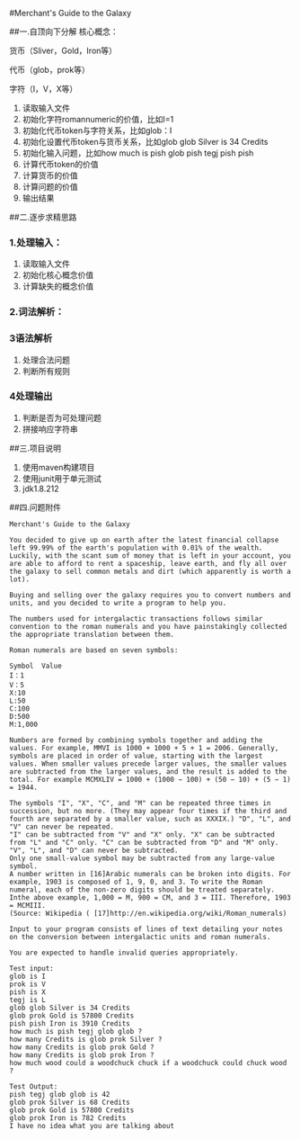 #Merchant's Guide to the Galaxy

##一.自顶向下分解
核心概念：

货币（Sliver，Gold，Iron等）

代币（glob，prok等）

字符（I，V，X等）

1. 读取输入文件
2. 初始化字符romannumeric的价值，比如I=1
2. 初始化代币token与字符关系，比如glob：I
3. 初始化设置代币token与货币关系，比如glob glob Silver is 34 Credits
4. 初始化输入问题，比如how much is pish glob pish tegj pish pish 
5. 计算代币token的价值
6. 计算货币的价值
7. 计算问题的价值
8. 输出结果

##二.逐步求精思路
### 1.处理输入：
1. 读取输入文件
2. 初始化核心概念价值
3. 计算缺失的概念价值

### 2.词法解析：

### 3语法解析
1. 处理合法问题
2. 判断所有规则

### 4处理输出
1. 判断是否为可处理问题
2. 拼接响应字符串

##三.项目说明
1. 使用maven构建项目
2. 使用junit用于单元测试
3. jdk1.8.212

##四.问题附件
```
Merchant's Guide to the Galaxy

You decided to give up on earth after the latest financial collapse left 99.99% of the earth's population with 0.01% of the wealth. Luckily, with the scant sum of money that is left in your account, you are able to afford to rent a spaceship, leave earth, and fly all over the galaxy to sell common metals and dirt (which apparently is worth a lot).
 
Buying and selling over the galaxy requires you to convert numbers and units, and you decided to write a program to help you.
 
The numbers used for intergalactic transactions follows similar convention to the roman numerals and you have painstakingly collected the appropriate translation between them.
 
Roman numerals are based on seven symbols:
 
Symbol  Value
I：1
V：5
X:10
L:50
C:100
D:500
M:1,000
 
Numbers are formed by combining symbols together and adding the values. For example, MMVI is 1000 + 1000 + 5 + 1 = 2006. Generally, symbols are placed in order of value, starting with the largest values. When smaller values precede larger values, the smaller values are subtracted from the larger values, and the result is added to the total. For example MCMXLIV = 1000 + (1000 − 100) + (50 − 10) + (5 − 1) = 1944.
 
The symbols "I", "X", "C", and "M" can be repeated three times in succession, but no more. (They may appear four times if the third and fourth are separated by a smaller value, such as XXXIX.) "D", "L", and "V" can never be repeated.
"I" can be subtracted from "V" and "X" only. "X" can be subtracted from "L" and "C" only. "C" can be subtracted from "D" and "M" only. "V", "L", and "D" can never be subtracted.
Only one small-value symbol may be subtracted from any large-value symbol.
A number written in [16]Arabic numerals can be broken into digits. For example, 1903 is composed of 1, 9, 0, and 3. To write the Roman numeral, each of the non-zero digits should be treated separately. Inthe above example, 1,000 = M, 900 = CM, and 3 = III. Therefore, 1903 = MCMIII.
(Source: Wikipedia ( [17]http://en.wikipedia.org/wiki/Roman_numerals)
 
Input to your program consists of lines of text detailing your notes on the conversion between intergalactic units and roman numerals.
 
You are expected to handle invalid queries appropriately.
 
Test input:
glob is I
prok is V
pish is X
tegj is L
glob glob Silver is 34 Credits
glob prok Gold is 57800 Credits
pish pish Iron is 3910 Credits
how much is pish tegj glob glob ?
how many Credits is glob prok Silver ?
how many Credits is glob prok Gold ?
how many Credits is glob prok Iron ?
how much wood could a woodchuck chuck if a woodchuck could chuck wood ?
 
Test Output:
pish tegj glob glob is 42
glob prok Silver is 68 Credits
glob prok Gold is 57800 Credits
glob prok Iron is 782 Credits
I have no idea what you are talking about

```

